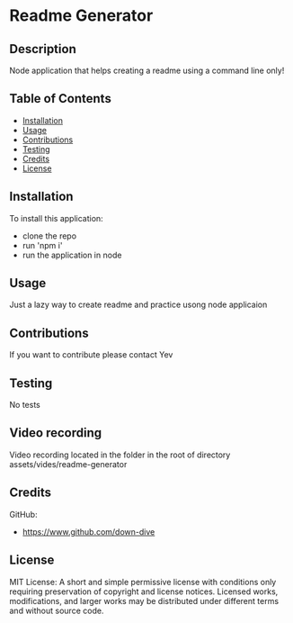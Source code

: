 # Readme Generator

## Description
Node application that helps creating a readme using a command line only!

## Table of Contents

* [Installation](#installation)
* [Usage](#usage)
* [Contributions](#contributions)
* [Testing](#testing)
* [Credits](#credits)
* [License](#license)

## Installation
To install this application:
* clone the repo 
* run 'npm i' 
* run the application in node

## Usage
Just a lazy way to create readme and practice usong node applicaion

## Contributions
If you want to contribute please contact Yev

## Testing
No tests

## Video recording
Video recording located in the folder in the root of directory assets/vides/readme-generator

## Credits
GitHub: 
* https://www.github.com/down-dive

## License
MIT License: A short and simple permissive license with conditions only requiring preservation of copyright and license notices. Licensed works, modifications, and larger works may be distributed under different terms and without source code.
